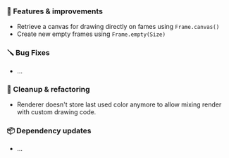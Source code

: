 ### 🚀 Features & improvements

- Retrieve a canvas for drawing directly on fames using `Frame.canvas()`
- Create new empty frames using `Frame.empty(Size)`

### 🪛 Bug Fixes

- ...

### 🧽 Cleanup & refactoring

- Renderer doesn't store last used color anymore to allow mixing render with custom drawing code.

### 📦 Dependency updates

- ...
